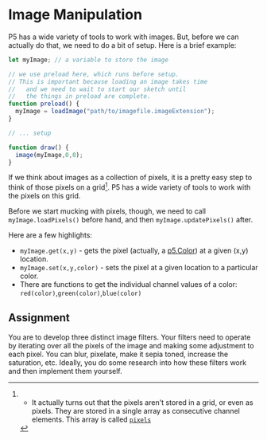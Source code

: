 Image Manipulation
==================
P5 has a wide variety of tools to work with images. But, before we can actually do that, we need to do a bit of setup. Here is a brief example:
```javascript
let myImage; // a variable to store the image

// we use preload here, which runs before setup.
// This is important because loading an image takes time
//   and we need to wait to start our sketch until
//   the things in preload are complete. 
function preload() { 
  myImage = loadImage("path/to/imagefile.imageExtension");
}

// ... setup

function draw() {
  image(myImage,0,0);
}
```
If we think about images as a collection of pixels, it is a pretty easy step to think of those pixels on a grid[^1]. P5 has a wide variety of tools to work with the pixels on this grid. 

Before we start mucking with pixels, though, we need to call `myImage.loadPixels()` before hand, and then `myImage.updatePixels()` after. 

Here are a few highlights: 
* `myImage.get(x,y)` - gets the pixel (actually, a [p5.Color](https://p5js.org/reference/#/p5.Color)) at a given (x,y) location.
* `myImage.set(x,y,color)` - sets the pixel at a given location to a particular color.
* There are functions to get the individual channel values of a color: `red(color)`,`green(color)`,`blue(color)` 

## Assignment

You are to develop three distinct image filters. Your filters need to operate by iterating over all the pixels of the image and making some adjustment to each pixel. You can blur, pixelate, make it sepia toned, increase the saturation, etc. Ideally, you do some research into how these filters work and then implement them yourself. 

[^1]: - It actually turns out that the pixels aren't stored in a grid, or even as pixels. They are stored in a single array as consecutive channel elements. This array is called [`pixels`](https://p5js.org/reference/#/p5/pixels)
